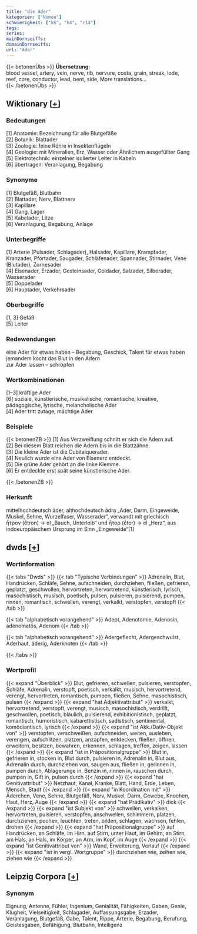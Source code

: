 ```yaml
---
title: "die Ader"
kategorien: ["Nomen"]
schwierigkeit: ["k6", "h4", "r14"]
tags:
series:
mainDornseiffs:
domainDornseiffs:
url: "Ader"
---
```


{{< betonenÜbs >}}
**Übersetzung:**  
blood vessel, artery, vein, nerve, rib, nervure, costa, grain, streak, lode, reef, core, conductor, lead, bent, side, More translations...  
{{< /betonenÜbs >}}

## Wiktionary [[+](https://de.wiktionary.org/wiki/Ader)]

### Bedeutungen
[1] Anatomie: Bezeichnung für alle Blutgefäße  
[2] Botanik: Blattader  
[3] Zoologie: feine Röhre in Insektenflügeln  
[4] Geologie: mit Mineralien, Erz, Wasser oder Ähnlichem ausgefüllter Gang  
[5] Elektrotechnik: einzelner isolierter Leiter in Kabeln  
[6] übertragen: Veranlagung, Begabung  

### Synonyme
[1] Blutgefäß, Blutbahn  
[2] Blattader, Nerv, Blattnerv  
[3] Kapillare  
[4] Gang, Lager  
[5] Kabelader, Litze  
[6] Veranlagung, Begabung, Anlage  

### Unterbegriffe
[1] Arterie (Pulsader, Schlagader), Halsader, Kapillare, Krampfader, Kranzader, Pfortader, Saugader, Schläfenader, Spannader, Stirnader, Vene (Blutader), Zornesader  
[4] Eisenader, Erzader, Gesteinsader, Goldader, Salzader, Silberader, Wasserader  
[5] Doppelader  
[6] Hauptader, Verkehrsader  

### Oberbegriffe
[1, 3] Gefäß  
[5] Leiter  

### Redewendungen
eine Ader für etwas haben – Begabung, Geschick, Talent für etwas haben  
jemandem kocht das Blut in den Adern  
zur Ader lassen – schröpfen  

### Wortkombinationen
[1–3] kräftige Ader  
[6] soziale, künstlerische, musikalische, romantische, kreative, pädagogische, lyrische, melancholische Ader  
[4] Ader tritt zutage, mächtige Ader  

### Beispiele
{{< betonenZB >}}
[1] Aus Verzweiflung schnitt er sich die Adern auf.  
[2] Bei diesem Blatt reichen die Adern bis in die Blattzähne.  
[3] Die kleine Ader ist die Cubitalquerader.  
[4] Neulich wurde eine Ader von Eisenerz entdeckt.  
[5] Die grüne Ader gehört an die linke Klemme.  
[6] Er entdeckte erst spät seine künstlerische Ader.  

{{< /betonenZB >}}
### Herkunft
mittelhochdeutsch āder, althochdeutsch ādra „Ader, Darm, Eingeweide, Muskel, Sehne, Wurzelfaser, Wasserader“, verwandt mit griechisch ἦτρον (ḗtron) → el „Bauch, Unterleib“ und ἦτορ (ḗtor) → el „Herz“, aus indoeuropäischem Ursprung im Sinn „Eingeweide“[1]  



## dwds [[+](https://www.dwds.de/wb/Ader)]

### Wortinformation
{{< tabs "Dwds" >}}
{{< tab "Typische Verbindungen" >}}
Adrenalin, Blut, Handrücken, Schläfe, Sehne, aufschneiden, durchziehen, fließen, gefrieren, geplatzt, geschwollen, hervortreten, hervortretend, künstlerisch, lyrisch, masochistisch, musisch, poetisch, pulsen, pulsieren, pulsierend, pumpen, rinnen, romantisch, schwellen, verengt, verkalkt, verstopfen, verstopft
{{< /tab >}}

{{< tab "alphabetisch vorangehend" >}}
Adept, Adenotomie, Adenosin, adenomatös, Adenom
{{< /tab >}}

{{< tab "alphabetisch vorangehend" >}}
Adergeflecht, Adergeschwulst, Aderhaut, äderig, Aderknoten
{{< /tab >}}

{{< /tabs >}}

### Wortprofil
{{< expand "Überblick" >}} Blut, gefrieren, schwellen, pulsieren, verstopfen, Schläfe, Adrenalin, verstopft, poetisch, verkalkt, musisch, hervortretend, verengt, hervortreten, romantisch, pumpen, fließen, Sehne, masochistisch, pulsen {{< /expand >}}
{{< expand "hat Adjektivattribut" >}} verkalkt, hervortretend, verstopft, verengt, musisch, masochistisch, verdrillt, geschwollen, poetisch, bläulich, pulsierend, exhibitionistisch, geplatzt, romantisch, humoristisch, kabarettistisch, sadistisch, sentimental, komödiantisch, lyrisch {{< /expand >}}
{{< expand "ist Akk./Dativ-Objekt von" >}} verstopfen, verschweißen, aufschneiden, weiten, ausleben, verengen, aufschlitzen, platzen, anzapfen, entdecken, fließen, öffnen, erweitern, besitzen, bewahren, erkennen, schlagen, treffen, zeigen, lassen {{< /expand >}}
{{< expand "ist in Präpositionalgruppe" >}} Blut in, gefrieren in, stocken in, Blut durch, pulsieren in, Adrenalin in, Blut aus, Adrenalin durch, durchziehen von, saugen aus, fließen in, gerinnen in, pumpen durch, Ablagerunge in, Benzin in, rinnen in, rauschen durch, pumpen in, Gift in, pulsen durch {{< /expand >}}
{{< expand "hat Genitivattribut" >}} Netzhaut, Kanal, Kranke, Blatt, Hand, Erde, Leben, Mensch, Stadt {{< /expand >}}
{{< expand "in Koordination mit" >}} Äderchen, Vene, Sehne, Blutgefäß, Nerv, Muskel, Darm, Gewebe, Knochen, Haut, Herz, Auge {{< /expand >}}
{{< expand "hat Prädikativ" >}} dick {{< /expand >}}
{{< expand "ist Subjekt von" >}} schwellen, verkalken, hervortreten, pulsieren, verstopfen, anschwellen, schimmern, platzen, durchziehen, pochen, leuchten, treten, bilden, schlagen, wachsen, fehlen, drohen {{< /expand >}}
{{< expand "hat Präpositionalgruppe" >}} auf Handrücken, an Schläfe, im Hirn, auf Stirn, unter Haut, im Gehirn, an Stirn, am Hals, an Hals, im Körper, an Arm, im Kopf, im Auge {{< /expand >}}
{{< expand "ist Genitivattribut von" >}} Wand, Erweiterung, Verlauf {{< /expand >}}
{{< expand "ist in vergl. Wortgruppe" >}} durchziehen wie, zeihen wie, ziehen wie {{< /expand >}}

## Leipzig Corpora [[+](https://corpora.uni-leipzig.de/en/res?word=Ader&corpusId=deu_newscrawl-public_2018)]


### Synonym
Eignung, Antenne, Fühler, Ingenium, Genialität, Fähigkeiten, Gaben, Genie, Klugheit, Vielseitigkeit, Schlagader, Auffassungsgabe, Erzader, Veranlagung, Blutgefäß, Gabe, Talent, Rippe, Arterie, Begabung, Berufung, Geistesgaben, Befähigung, Blutbahn, Intelligenz

